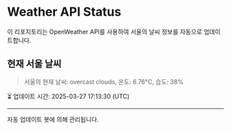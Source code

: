 
# Weather API Status

이 리포지토리는 OpenWeather API를 사용하여 서울의 날씨 정보를 자동으로 업데이트합니다.

## 현재 서울 날씨
> 서울의 현재 날씨: overcast clouds, 온도: 6.76°C, 습도: 38%

⏳ 업데이트 시간: 2025-03-27 17:13:30 (UTC)

---
자동 업데이트 봇에 의해 관리됩니다.
